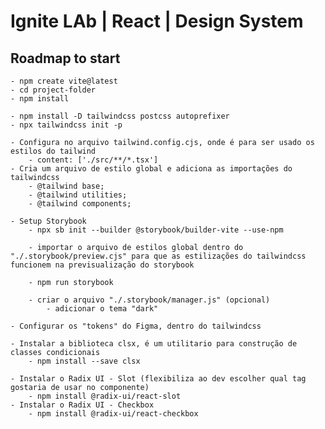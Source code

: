 # Ignite LAb | React | Design System

## Roadmap to start
    - npm create vite@latest
    - cd project-folder
    - npm install

    - npm install -D tailwindcss postcss autoprefixer
    - npx tailwindcss init -p

    - Configura no arquivo tailwind.config.cjs, onde é para ser usado os estilos do tailwind
        - content: ['./src/**/*.tsx']
    - Cria um arquivo de estilo global e adiciona as importações do tailwindcss
        - @tailwind base;
        - @tailwind utilities;
        - @tailwind components;

    - Setup Storybook
        - npx sb init --builder @storybook/builder-vite --use-npm

        - importar o arquivo de estilos global dentro do "./.storybook/preview.cjs" para que as estilizações do tailwindcss funcionem na previsualização do storybook

        - npm run storybook

        - criar o arquivo "./.storybook/manager.js" (opcional)
            - adicionar o tema "dark"

    - Configurar os "tokens" do Figma, dentro do tailwindcss

    - Instalar a biblioteca clsx, é um utilitario para construção de classes condicionais
        - npm install --save clsx

    - Instalar o Radix UI - Slot (flexibiliza ao dev escolher qual tag gostaria de usar no componente)
        - npm install @radix-ui/react-slot
    - Instalar o Radix UI - Checkbox
        - npm install @radix-ui/react-checkbox